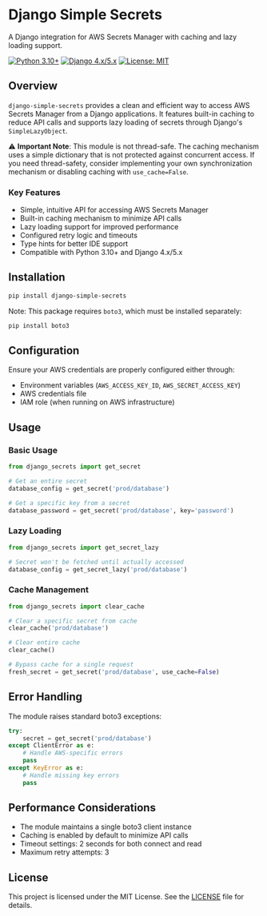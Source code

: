 # Django Simple Secrets

A Django integration for AWS Secrets Manager with caching and lazy loading support.

[![Python 3.10+](https://img.shields.io/badge/Python-3.10+-blue.svg)](https://www.python.org/downloads/)
[![Django 4.x/5.x](https://img.shields.io/badge/Django-4.x|5.x-green.svg)](https://www.djangoproject.com/)
[![License: MIT](https://img.shields.io/badge/License-MIT-yellow.svg)](https://github.com/efficient-solutions/django-simple-secrets/blob/main/LICENSE)

## Overview

`django-simple-secrets` provides a clean and efficient way to access AWS Secrets Manager from a Django applications. It features built-in caching to reduce API calls and supports lazy loading of secrets through Django's `SimpleLazyObject`.

⚠️ **Important Note**: This module is not thread-safe. The caching mechanism uses a simple dictionary that is not protected against concurrent access. If you need thread-safety, consider implementing your own synchronization mechanism or disabling caching with `use_cache=False`.

### Key Features

- Simple, intuitive API for accessing AWS Secrets Manager
- Built-in caching mechanism to minimize API calls
- Lazy loading support for improved performance
- Configured retry logic and timeouts
- Type hints for better IDE support
- Compatible with Python 3.10+ and Django 4.x/5.x

## Installation

```bash
pip install django-simple-secrets
```

Note: This package requires `boto3`, which must be installed separately:

```bash
pip install boto3
```

## Configuration

Ensure your AWS credentials are properly configured either through:
- Environment variables (`AWS_ACCESS_KEY_ID`, `AWS_SECRET_ACCESS_KEY`)
- AWS credentials file
- IAM role (when running on AWS infrastructure)

## Usage

### Basic Usage

```python
from django_secrets import get_secret

# Get an entire secret
database_config = get_secret('prod/database')

# Get a specific key from a secret
database_password = get_secret('prod/database', key='password')
```

### Lazy Loading

```python
from django_secrets import get_secret_lazy

# Secret won't be fetched until actually accessed
database_config = get_secret_lazy('prod/database')
```

### Cache Management

```python
from django_secrets import clear_cache

# Clear a specific secret from cache
clear_cache('prod/database')

# Clear entire cache
clear_cache()

# Bypass cache for a single request
fresh_secret = get_secret('prod/database', use_cache=False)
```

## Error Handling

The module raises standard boto3 exceptions:

```python
try:
    secret = get_secret('prod/database')
except ClientError as e:
    # Handle AWS-specific errors
    pass
except KeyError as e:
    # Handle missing key errors
    pass
```

## Performance Considerations

- The module maintains a single boto3 client instance
- Caching is enabled by default to minimize API calls
- Timeout settings: 2 seconds for both connect and read
- Maximum retry attempts: 3

## License

This project is licensed under the MIT License. See the [LICENSE](LICENSE) file for details.
